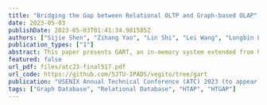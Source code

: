 ```yaml
---
title: "Bridging the Gap between Relational OLTP and Graph-based OLAP"
date: 2023-05-03
publishDate: 2023-05-03T01:41:34.981585Z
authors: ["Sijie Shen", "Zihang Yao", "Lin Shi", "Lei Wang", "Longbin Lai", "Qian Tao", "Li Su", "Rong Chen", "Wenyuan Yu", "Haibo Chen", "Bingyu Zang", "Jingren Zhou"]
publication_types: ["1"]
abstract: This paper presents GART, an in-memory system extended from hybrid transactional/analytical processing (HTAP) systems for hybrid transactional and graph analytical processing (HTGAP). GART should fulfill two unique goals not encountered by HTAP systems. First, to adapt to rich workloads flexibility, GART proposes transparent data model conversion by graph extraction interfaces, which define rules of relational-graph mapping. Second, to ensure the performance of graph analytical processing (GAP), GART proposes an efficient dynamic graph storage with good locality that stems from key insights into HTGAP workloads, including (1) an efficient and mutable CSR to guarantee the locality of scanning edges, (2) a coarse-grained MVCC to reduce the temporal and spatial overhead of versioning, and (3) a flexible property storage to efficiently run various GAP workloads. Evaluations show that GART is several orders of magnitude better than existing solutions in terms of freshness or performance. Meanwhile, for GAP workloads on the LDBC SNB dataset, GART outperforms the state-of-the-art general-purpose dynamic graph storage (i.e., LiveGraph) by up to $4.4\times$.
featured: false
url_pdf: files/atc23-final517.pdf 
url_code: https://github.com/SJTU-IPADS/vegito/tree/gart
publication: "USENIX Annual Technical Conference (ATC) 2023 (to appear)"
tags: ["Graph Database", "Relational Database", "HTAP", "HTGAP"]
---
```

